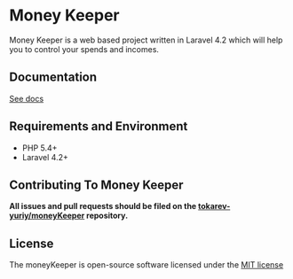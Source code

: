 # Money Keeper

Money Keeper is a web based project written in Laravel 4.2 which will help you to control your spends and incomes.

## Documentation

[See docs](/docs/README.MD)

## Requirements and Environment

* PHP 5.4+
* Laravel 4.2+

## Contributing To Money Keeper

**All issues and pull requests should be filed on the [tokarev-yuriy/moneyKeeper](https://github.com/tokarev-yuriy/moneyKeeper) repository.**

## License

The moneyKeeper is open-source software licensed under the [MIT license](http://opensource.org/licenses/MIT)
